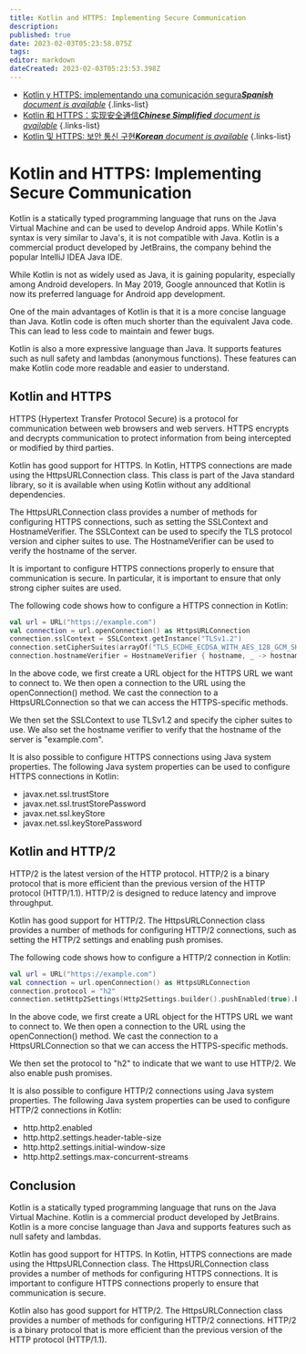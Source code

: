 ```yaml
---
title: Kotlin and HTTPS: Implementing Secure Communication
description: 
published: true
date: 2023-02-03T05:23:58.075Z
tags: 
editor: markdown
dateCreated: 2023-02-03T05:23:53.398Z
---
```


- [Kotlin y HTTPS: implementando una comunicación segura***Spanish** document is available*](/es/Knowledge-base/Kotlin/kotlin-and-https-implementing-secure-communication)
{.links-list}
- [Kotlin 和 HTTPS：实现安全通信***Chinese Simplified** document is available*](/zh/Knowledge-base/Kotlin/kotlin-and-https-implementing-secure-communication)
{.links-list}
- [Kotlin 및 HTTPS: 보안 통신 구현***Korean** document is available*](/ko/Knowledge-base/Kotlin/kotlin-and-https-implementing-secure-communication)
{.links-list}


# Kotlin and HTTPS: Implementing Secure Communication

Kotlin is a statically typed programming language that runs on the Java Virtual Machine and can be used to develop Android apps. While Kotlin's syntax is very similar to Java's, it is not compatible with Java. Kotlin is a commercial product developed by JetBrains, the company behind the popular IntelliJ IDEA Java IDE.

While Kotlin is not as widely used as Java, it is gaining popularity, especially among Android developers. In May 2019, Google announced that Kotlin is now its preferred language for Android app development. 

One of the main advantages of Kotlin is that it is a more concise language than Java. Kotlin code is often much shorter than the equivalent Java code. This can lead to less code to maintain and fewer bugs.

Kotlin is also a more expressive language than Java. It supports features such as null safety and lambdas (anonymous functions). These features can make Kotlin code more readable and easier to understand.

## Kotlin and HTTPS

HTTPS (Hypertext Transfer Protocol Secure) is a protocol for communication between web browsers and web servers. HTTPS encrypts and decrypts communication to protect information from being intercepted or modified by third parties.

Kotlin has good support for HTTPS. In Kotlin, HTTPS connections are made using the HttpsURLConnection class. This class is part of the Java standard library, so it is available when using Kotlin without any additional dependencies.

The HttpsURLConnection class provides a number of methods for configuring HTTPS connections, such as setting the SSLContext and HostnameVerifier. The SSLContext can be used to specify the TLS protocol version and cipher suites to use. The HostnameVerifier can be used to verify the hostname of the server.

It is important to configure HTTPS connections properly to ensure that communication is secure. In particular, it is important to ensure that only strong cipher suites are used.

The following code shows how to configure a HTTPS connection in Kotlin:

```kotlin
val url = URL("https://example.com")
val connection = url.openConnection() as HttpsURLConnection
connection.sslContext = SSLContext.getInstance("TLSv1.2")
connection.setCipherSuites(arrayOf("TLS_ECDHE_ECDSA_WITH_AES_128_GCM_SHA256", "TLS_ECDHE_RSA_WITH_AES_128_GCM_SHA256", "TLS_DHE_RSA_WITH_AES_128_GCM_SHA256"))
connection.hostnameVerifier = HostnameVerifier { hostname, _ -> hostname == "example.com" }
```

In the above code, we first create a URL object for the HTTPS URL we want to connect to. We then open a connection to the URL using the openConnection() method. We cast the connection to a HttpsURLConnection so that we can access the HTTPS-specific methods.

We then set the SSLContext to use TLSv1.2 and specify the cipher suites to use. We also set the hostname verifier to verify that the hostname of the server is "example.com".

It is also possible to configure HTTPS connections using Java system properties. The following Java system properties can be used to configure HTTPS connections in Kotlin:

- javax.net.ssl.trustStore
- javax.net.ssl.trustStorePassword
- javax.net.ssl.keyStore
- javax.net.ssl.keyStorePassword

## Kotlin and HTTP/2

HTTP/2 is the latest version of the HTTP protocol. HTTP/2 is a binary protocol that is more efficient than the previous version of the HTTP protocol (HTTP/1.1). HTTP/2 is designed to reduce latency and improve throughput.

Kotlin has good support for HTTP/2. The HttpsURLConnection class provides a number of methods for configuring HTTP/2 connections, such as setting the HTTP/2 settings and enabling push promises.

The following code shows how to configure a HTTP/2 connection in Kotlin:

```kotlin
val url = URL("https://example.com")
val connection = url.openConnection() as HttpsURLConnection
connection.protocol = "h2"
connection.setHttp2Settings(Http2Settings.builder().pushEnabled(true).build())
```

In the above code, we first create a URL object for the HTTPS URL we want to connect to. We then open a connection to the URL using the openConnection() method. We cast the connection to a HttpsURLConnection so that we can access the HTTPS-specific methods.

We then set the protocol to "h2" to indicate that we want to use HTTP/2. We also enable push promises.

It is also possible to configure HTTP/2 connections using Java system properties. The following Java system properties can be used to configure HTTP/2 connections in Kotlin:

- http.http2.enabled
- http.http2.settings.header-table-size
- http.http2.settings.initial-window-size
- http.http2.settings.max-concurrent-streams

## Conclusion

Kotlin is a statically typed programming language that runs on the Java Virtual Machine. Kotlin is a commercial product developed by JetBrains. Kotlin is a more concise language than Java and supports features such as null safety and lambdas.

Kotlin has good support for HTTPS. In Kotlin, HTTPS connections are made using the HttpsURLConnection class. The HttpsURLConnection class provides a number of methods for configuring HTTPS connections. It is important to configure HTTPS connections properly to ensure that communication is secure.

Kotlin also has good support for HTTP/2. The HttpsURLConnection class provides a number of methods for configuring HTTP/2 connections. HTTP/2 is a binary protocol that is more efficient than the previous version of the HTTP protocol (HTTP/1.1).